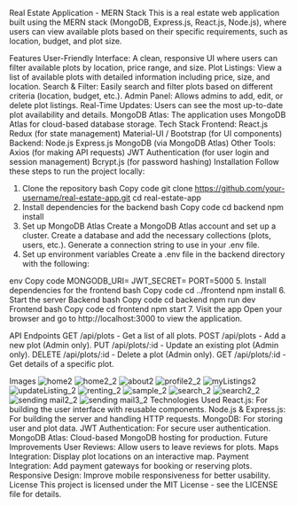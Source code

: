 Real Estate Application - MERN Stack
This is a real estate web application built using the MERN stack (MongoDB, Express.js, React.js, Node.js), where users can view available plots based on their specific requirements, such as location, budget, and plot size.

Features
User-Friendly Interface: A clean, responsive UI where users can filter available plots by location, price range, and size.
Plot Listings: View a list of available plots with detailed information including price, size, and location.
Search & Filter: Easily search and filter plots based on different criteria (location, budget, etc.).
Admin Panel: Allows admins to add, edit, or delete plot listings.
Real-Time Updates: Users can see the most up-to-date plot availability and details.
MongoDB Atlas: The application uses MongoDB Atlas for cloud-based database storage.
Tech Stack
Frontend:
React.js
Redux (for state management)
Material-UI / Bootstrap (for UI components)
Backend:
Node.js
Express.js
MongoDB (via MongoDB Atlas)
Other Tools:
Axios (for making API requests)
JWT Authentication (for user login and session management)
Bcrypt.js (for password hashing)
Installation
Follow these steps to run the project locally:

1. Clone the repository
bash
Copy code
git clone https://github.com/your-username/real-estate-app.git
cd real-estate-app
2. Install dependencies for the backend
bash
Copy code
cd backend
npm install
3. Set up MongoDB Atlas
Create a MongoDB Atlas account and set up a cluster.
Create a database and add the necessary collections (plots, users, etc.).
Generate a connection string to use in your .env file.
4. Set up environment variables
Create a .env file in the backend directory with the following:

env
Copy code
MONGODB_URI=<your-mongodb-connection-string>
JWT_SECRET=<your-jwt-secret>
PORT=5000
5. Install dependencies for the frontend
bash
Copy code
cd ../frontend
npm install
6. Start the server
Backend
bash
Copy code
cd backend
npm run dev
Frontend
bash
Copy code
cd frontend
npm start
7. Visit the app
Open your browser and go to http://localhost:3000 to view the application.

API Endpoints
GET /api/plots - Get a list of all plots.
POST /api/plots - Add a new plot (Admin only).
PUT /api/plots/:id - Update an existing plot (Admin only).
DELETE /api/plots/:id - Delete a plot (Admin only).
GET /api/plots/:id - Get details of a specific plot.

Images
![home2](https://github.com/user-attachments/assets/1d800565-1e5f-49ba-9265-a081fde1aaa5)
![home2_2](https://github.com/user-attachments/assets/4884bbf6-cb6c-403e-8a47-8fea07a52a1b)
![about2](https://github.com/user-attachments/assets/39bb5c72-5939-486b-9b16-75df505bd079)
![profile2_2](https://github.com/user-attachments/assets/0bac7cff-d645-4727-8a57-e614e1057521)
![myListings2](https://github.com/user-attachments/assets/2debc820-c19d-42b6-b97d-d527a62641bd)
![updateListing_2](https://github.com/user-attachments/assets/0428d960-b7bd-4805-ab45-f9a99e6fa4c4)
![renting_2](https://github.com/user-attachments/assets/ddcf1b60-e76b-4316-82f8-eb53dc6c35f9)
![sample_2](https://github.com/user-attachments/assets/1763acec-99d2-42cf-a23e-e9b1a938266c)
![search_2](https://github.com/user-attachments/assets/0fca43ad-5ece-4480-8986-3b597fd6c6e0)
![search2_2](https://github.com/user-attachments/assets/52cb9e2a-735d-4cad-9311-7c97bd314586)
![sending mail2_2](https://github.com/user-attachments/assets/e5596612-6ea2-44b6-8470-ff2e7d887631)
![sending mail3_2](https://github.com/user-attachments/assets/2a9c5af0-b564-404d-a462-288d8b3a79ca)
Technologies Used
React.js: For building the user interface with reusable components.
Node.js & Express.js: For building the server and handling HTTP requests.
MongoDB: For storing user and plot data.
JWT Authentication: For secure user authentication.
MongoDB Atlas: Cloud-based MongoDB hosting for production.
Future Improvements
User Reviews: Allow users to leave reviews for plots.
Maps Integration: Display plot locations on an interactive map.
Payment Integration: Add payment gateways for booking or reserving plots.
Responsive Design: Improve mobile responsiveness for better usability.
License
This project is licensed under the MIT License - see the LICENSE file for details.
